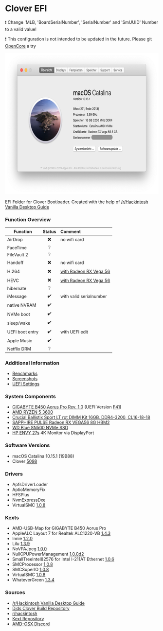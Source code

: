 Clover EFI
================

:exclamation: Change 'MLB, 'BoardSerialNumber', 'SerialNumber' and 'SmUUID' Number to a valid value!

:exclamation: This configuration is not intended to be updated in the future. Please git [OpenCore](https://github.com/mipxx/OpenCoreEFI) a try

<img src="https://github.com/mipxx/CloverEFI/blob/master/Docs/System/System_Info_1.png" width="698" height="465"/>

EFI Folder for Clover Bootloader.
Created with the help of [/r/Hackintosh Vanilla Desktop Guide](https://hackintosh.gitbook.io/-r-hackintosh-vanilla-desktop-guide/)

### Function Overview

| Function        | Status                   | Comment                 |
| --------------- | :----------------------: | :---------------------- |
| AirDrop         | :heavy_multiplication_x: | no wifi card            |
| FaceTime        | :grey_question:          |                         |
| FileVault 2     | :grey_question:          |                         |
| Handoff         | :heavy_multiplication_x: | no wifi card            |
| H.264           | :heavy_multiplication_x: | [with Radeon RX Vega 56](https://github.com/mipxx/CloverEFI/blob/master/Docs/System.md#hardware-encoding)  |
| HEVC            | :heavy_multiplication_x: | [with Radeon RX Vega 56](https://github.com/mipxx/CloverEFI/blob/master/Docs/System.md#hardware-encoding)  |
| hibernate       | :grey_question:          |                         |
| iMessage        | :heavy_check_mark:       | with valid serialnumber |
| native NVRAM    | :heavy_check_mark:       |                         |
| NVMe boot       | :heavy_check_mark:       |                         |
| sleep/wake      | :heavy_check_mark:       |                         |
| UEFI boot entry | :heavy_check_mark:       | with UEFI edit          |
| Apple Music     | :heavy_check_mark:       |                         |
| Netflix DRM     | :grey_question:          |                         |


### Additional Information

- [Benchmarks](https://github.com/mipxx/CloverEFI/blob/master/Docs/Benchmark.md)
- [Screenshots](https://github.com/mipxx/CloverEFI/blob/master/Docs/System.md)
- [UEFI Settings](https://github.com/mipxx/CloverEFI/blob/master/Docs/UEFI.md)


### System Components

- [GIGABYTE B450 Aorus Pro Rev. 1.0](https://de.aorus.com/product-detail.php?p=794&t=53&t2=57&t3=121) (UEFI Version [F41](http://download.gigabyte.eu/FileList/BIOS/mb_bios_b450-aorus-pro_f41_n.zip))
- [AMD RYZEN 5 3600](https://www.amd.com/de/products/cpu/amd-ryzen-5-3600)
- [Crucial Ballistix Sport LT rot DIMM Kit 16GB, DDR4-3200, CL16-18-18](https://ballistixgaming.com/products/dram/sport/ballistix-sport-lt-ddr4/ballistix-sport-lt-ddr4-rc.html)
- [SAPPHIRE PULSE Radeon RX VEGA56 8G HBM2](https://www.sapphiretech.com/de-de/consumer/pulse-rx-vega56-8g-hbm2)
- [WD Blue SN500 NVMe SSD](https://shop.westerndigital.com/de-de/products/internal-drives/wd-blue-sn500-nvme-ssd#WDS500G1B0C)
- [HP ENVY 27s](https://store.hp.com/GermanyStore/Merch/Product.aspx?id=Y6K73AA&opt=ABB&sel=MTO) 4K Monitor via DisplayPort

### Software Versions

- macOS Catalina 10.15.1 (19B88)
- Clover [5098](https://github.com/Dids/clover-builder/releases/tag/v2.5k_r5098)

### Drivers
- ApfsDriverLoader
- AptioMemoryFix
- HFSPlus
- NvmExpressDxe
- VirtualSMC [1.0.8](https://github.com/acidanthera/VirtualSMC/releases/tag/1.0.8)

### Kexts
- AMD-USB-Map for GIGABYTE B450 Aorus Pro
- AppleALC Layout 7 for Realtek ALC1220-VB [1.4.3](https://github.com/acidanthera/AppleALC/releases/tag/1.4.3)
- Innie [1.2.0](https://forums.macrumors.com/threads/innie-a-fix-for-pci-drives-seen-as-external.2136229/#post-26433989)
- Lilu [1.3.9](https://github.com/acidanthera/Lilu/releases/tag/1.3./)
- NoVPAJpeg [1.0.0]()
- NullCPUPowerManagement [1.0.0d2](https://cdn.discordapp.com/attachments/263757191608139779/643751774666358794/NullCPUPowerManagement.kext.zip)
- SmallTreeIntel82576 for Intel I-211AT Ethernet [1.0.6](https://drive.google.com/file/d/0B5Txx3pb7pgcOG5lSEF2VzFySWM/view)
- SMCProcessor [1.0.8](https://github.com/acidanthera/VirtualSMC/releases/tag/1.0.8)
- SMCSuperIO [1.0.8](https://github.com/acidanthera/VirtualSMC/releases/tag/1.0.8)
- VirtualSMC [1.0.8](https://github.com/acidanthera/VirtualSMC/releases/tag/1.0.8)
- WhateverGreen [1.3.4](https://github.com/acidanthera/WhateverGreen/releases/tag/1.3.4)

### Sources
- [/r/Hackintosh Vanilla Desktop Guide](https://hackintosh.gitbook.io/-r-hackintosh-vanilla-desktop-guide/)
- [Dids Clover Build Repository](https://cloverdb.com/)
- [r/hackintosh](https://www.reddit.com/r/hackintosh/)
- [Kext Repository](https://1drv.ms/f/s!AiP7m5LaOED-m-J8-MLJGnOgAqnjGw)
- [AMD-OSX Discord](https://discord.gg/EfCYAJW)
